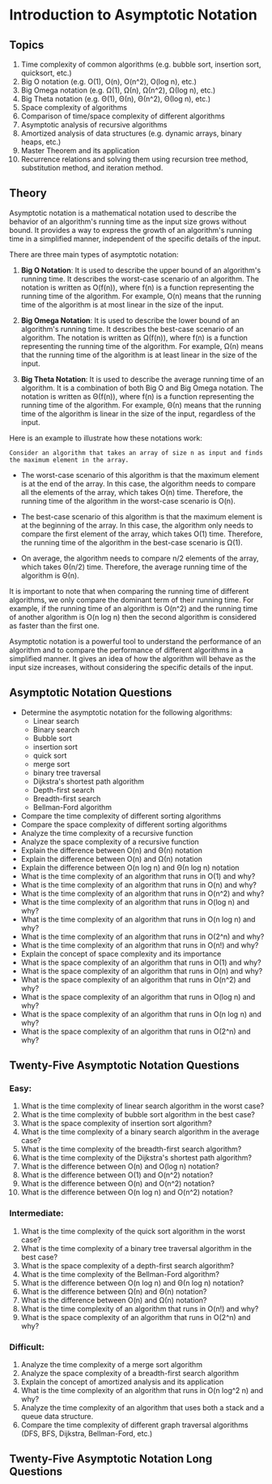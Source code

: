 
# Introduction to Asymptotic Notation

## Topics

1. Time complexity of common algorithms (e.g. bubble sort, insertion sort, quicksort, etc.)
1. Big O notation (e.g. O(1), O(n), O(n^2), O(log n), etc.)
1. Big Omega notation (e.g. Ω(1), Ω(n), Ω(n^2), Ω(log n), etc.)
1. Big Theta notation (e.g. Θ(1), Θ(n), Θ(n^2), Θ(log n), etc.)
1. Space complexity of algorithms
1. Comparison of time/space complexity of different algorithms
1. Asymptotic analysis of recursive algorithms
1. Amortized analysis of data structures (e.g. dynamic arrays, binary heaps, etc.)
1. Master Theorem and its application
1. Recurrence relations and solving them using recursion tree method, substitution method, and iteration method.

## Theory

Asymptotic notation is a mathematical notation used to describe the behavior of an algorithm's running time as the input size grows without bound. It provides a way to express the growth of an algorithm's running time in a simplified manner, independent of the specific details of the input.

There are three main types of asymptotic notation:

1. **Big O Notation**: It is used to describe the upper bound of an algorithm's running time. It describes the worst-case scenario of an algorithm. The notation is written as O(f(n)), where f(n) is a function representing the running time of the algorithm. For example, O(n) means that the running time of the algorithm is at most linear in the size of the input.

1. **Big Omega Notation**: It is used to describe the lower bound of an algorithm's running time. It describes the best-case scenario of an algorithm. The notation is written as Ω(f(n)), where f(n) is a function representing the running time of the algorithm. For example, Ω(n) means that the running time of the algorithm is at least linear in the size of the input.

1. **Big Theta Notation**: It is used to describe the average running time of an algorithm. It is a combination of both Big O and Big Omega notation. The notation is written as Θ(f(n)), where f(n) is a function representing the running time of the algorithm. For example, Θ(n) means that the running time of the algorithm is linear in the size of the input, regardless of the input.

Here is an example to illustrate how these notations work:

    Consider an algorithm that takes an array of size n as input and finds
    the maximum element in the array.

- The worst-case scenario of this algorithm is that the maximum element is at the end of the array. In this case, the algorithm needs to compare all the elements of the array, which takes O(n) time. Therefore, the running time of the algorithm in the worst-case scenario is O(n).

- The best-case scenario of this algorithm is that the maximum element is at the beginning of the array. In this case, the algorithm only needs to compare the first element of the array, which takes O(1) time. Therefore, the running time of the algorithm in the best-case scenario is Ω(1).

- On average, the algorithm needs to compare n/2 elements of the array, which takes Θ(n/2) time. Therefore, the average running time of the algorithm is Θ(n).

It is important to note that when comparing the running time of different algorithms, we only compare the dominant term of their running time. For example, if the running time of an algorithm is O(n^2) and the running time of another algorithm is O(n log n) then the second algorithm is considered as faster than the first one.

Asymptotic notation is a powerful tool to understand the performance of an algorithm and to compare the performance of different algorithms in a simplified manner. It gives an idea of how the algorithm will behave as the input size increases, without considering the specific details of the input.

<!-- twenty five asymptotic notation questions on different algorithms, include easy, mid and difficult all -->
## Asymptotic Notation Questions

- Determine the asymptotic notation for the following algorithms:
    - Linear search
    - Binary search
    - Bubble sort
    - insertion sort
    - quick sort
    - merge sort
    - binary tree traversal
    - Dijkstra's shortest path algorithm
    - Depth-first search
    - Breadth-first search
    - Bellman-Ford algorithm
- Compare the time complexity of different sorting algorithms
- Compare the space complexity of different sorting algorithms
- Analyze the time complexity of a recursive function
- Analyze the space complexity of a recursive function
- Explain the difference between O(n) and Θ(n) notation
- Explain the difference between O(n) and Ω(n) notation
- Explain the difference between O(n log n) and Θ(n log n) notation
- What is the time complexity of an algorithm that runs in O(1) and why?
- What is the time complexity of an algorithm that runs in O(n) and why?
- What is the time complexity of an algorithm that runs in O(n^2) and why?
- What is the time complexity of an algorithm that runs in O(log n) and why?
- What is the time complexity of an algorithm that runs in O(n log n) and why?
- What is the time complexity of an algorithm that runs in O(2^n) and why?
- What is the time complexity of an algorithm that runs in O(n!) and why?
- Explain the concept of space complexity and its importance
- What is the space complexity of an algorithm that runs in O(1) and why?
- What is the space complexity of an algorithm that runs in O(n) and why?
- What is the space complexity of an algorithm that runs in O(n^2) and why?
- What is the space complexity of an algorithm that runs in O(log n) and why?
- What is the space complexity of an algorithm that runs in O(n log n) and why?
- What is the space complexity of an algorithm that runs in O(2^n) and why?

## Twenty-Five Asymptotic Notation Questions

### Easy:

1. What is the time complexity of linear search algorithm in the worst case?
1. What is the time complexity of bubble sort algorithm in the best case?
1. What is the space complexity of insertion sort algorithm?
1. What is the time complexity of a binary search algorithm in the average case?
1. What is the time complexity of the breadth-first search algorithm?
1. What is the time complexity of the Dijkstra's shortest path algorithm?
1. What is the difference between O(n) and O(log n) notation?
1. What is the difference between O(1) and O(n^2) notation?
1. What is the difference between O(n) and O(n^2) notation?
1. What is the difference between O(n log n) and O(n^2) notation?

### Intermediate:

1. What is the time complexity of the quick sort algorithm in the worst case?
1. What is the time complexity of a binary tree traversal algorithm in the best case?
1. What is the space complexity of a depth-first search algorithm?
1. What is the time complexity of the Bellman-Ford algorithm?
1. What is the difference between O(n log n) and Θ(n log n) notation?
1. What is the difference between Ω(n) and Θ(n) notation?
1. What is the difference between O(n) and Ω(n) notation?
1. What is the time complexity of an algorithm that runs in O(n!) and why?
1. What is the space complexity of an algorithm that runs in O(2^n) and why?

### Difficult:

1. Analyze the time complexity of a merge sort algorithm
1. Analyze the space complexity of a breadth-first search algorithm
1. Explain the concept of amortized analysis and its application
1. What is the time complexity of an algorithm that runs in O(n log^2 n) and why?
1. Analyze the time complexity of an algorithm that uses both a stack and a queue data structure.
1. Compare the time complexity of different graph traversal algorithms (DFS, BFS, Dijkstra, Bellman-Ford, etc.)

## Twenty-Five Asymptotic Notation Long Questions
